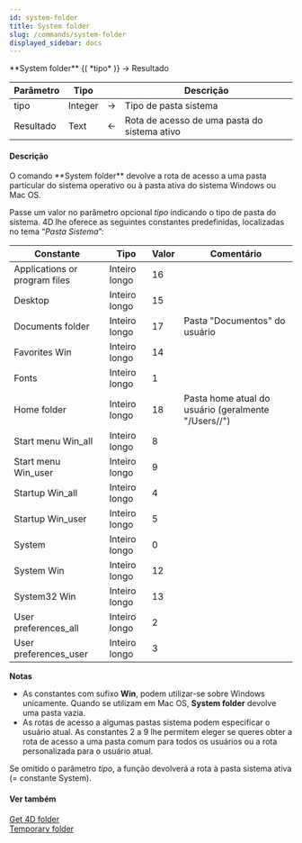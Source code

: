 ```yaml
---
id: system-folder
title: System folder
slug: /commands/system-folder
displayed_sidebar: docs
---
```


<!--REF #_command_.System folder.Syntax-->**System folder** {( *tipo* )} -> Resultado<!-- END REF-->
<!--REF #_command_.System folder.Params-->
| Parâmetro | Tipo |  | Descrição |
| --- | --- | --- | --- |
| tipo | Integer | &srarr; | Tipo de pasta sistema |
| Resultado | Text | &larr; | Rota de acesso de uma pasta do sistema ativo |

<!-- END REF-->

#### Descrição 

<!--REF #_command_.System folder.Summary-->O comando **System folder** devolve a rota de acesso a uma pasta particular do sistema operativo ou à pasta ativa do sistema Windows ou Mac OS.<!-- END REF-->

Passe um valor no parâmetro opcional *tipo* indicando o tipo de pasta do sistema. 4D lhe oferece as seguintes constantes predefinidas, localizadas no tema “*Pasta Sistema*”:

| Constante                     | Tipo          | Valor | Comentário                                                    |
| ----------------------------- | ------------- | ----- | ------------------------------------------------------------- |
| Applications or program files | Inteiro longo | 16    |                                                               |
| Desktop                       | Inteiro longo | 15    |                                                               |
| Documents folder              | Inteiro longo | 17    | Pasta "Documentos" do usuário                                 |
| Favorites Win                 | Inteiro longo | 14    |                                                               |
| Fonts                         | Inteiro longo | 1     |                                                               |
| Home folder                   | Inteiro longo | 18    | Pasta home atual do usuário (geralmente "/Users/<username>/") |
| Start menu Win\_all           | Inteiro longo | 8     |                                                               |
| Start menu Win\_user          | Inteiro longo | 9     |                                                               |
| Startup Win\_all              | Inteiro longo | 4     |                                                               |
| Startup Win\_user             | Inteiro longo | 5     |                                                               |
| System                        | Inteiro longo | 0     |                                                               |
| System Win                    | Inteiro longo | 12    |                                                               |
| System32 Win                  | Inteiro longo | 13    |                                                               |
| User preferences\_all         | Inteiro longo | 2     |                                                               |
| User preferences\_user        | Inteiro longo | 3     |                                                               |

**Notas**

* As constantes com sufixo **Win**, podem utilizar-se sobre Windows unicamente. Quando se utilizam em Mac OS, **System folder** devolve uma pasta vazia.
* As rotas de acesso a algumas pastas sistema podem especificar o usuário atual. As constantes 2 a 9 lhe permitem eleger se queres obter a rota de acesso a uma pasta comum para todos os usuários ou a rota personalizada para o usuário atual.

Se omitido o parâmetro *tipo*, a função devolverá a rota à pasta sistema ativa (= constante System).

#### Ver também 

[Get 4D folder](get-4d-folder.md)  
[Temporary folder](temporary-folder.md)  